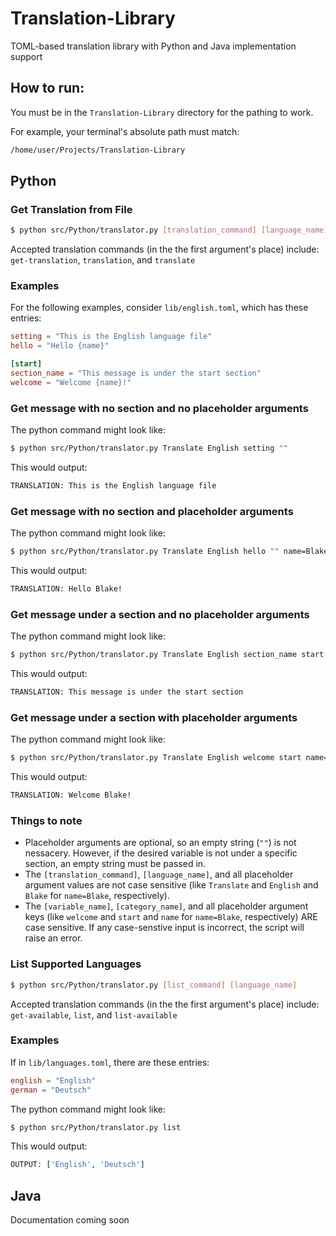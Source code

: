 # Translation-Library
TOML-based translation library with Python and Java implementation support

## How to run:

You must be in the `Translation-Library` directory for the pathing to work. 

For example, your terminal's absolute path must match:

```bash
/home/user/Projects/Translation-Library
```

## Python 

### Get Translation from File
```bash
$ python src/Python/translator.py [translation_command] [language_name] [variable_name] [category_name] [placeholder_arg1] ... 
```

Accepted translation commands (in the the first argument's place) include: `get-translation`, `translation`, and `translate`

### Examples

For the following examples, consider `lib/english.toml`, which has these entries:
```toml
setting = "This is the English language file" 
hello = "Hello {name}"

[start]
section_name = "This message is under the start section"
welcome = "Welcome {name}!"
```

### Get message with no section and no placeholder arguments

The python command might look like:
```bash
$ python src/Python/translator.py Translate English setting ""
```

This would output:
```bash
TRANSLATION: This is the English language file
```

### Get message with no section and placeholder arguments

The python command might look like:
```bash
$ python src/Python/translator.py Translate English hello "" name=Blake
```

This would output:
```bash
TRANSLATION: Hello Blake!
```

### Get message under a section and no placeholder arguments

The python command might look like:
```bash
$ python src/Python/translator.py Translate English section_name start
```

This would output:
```bash
TRANSLATION: This message is under the start section
```

### Get message under a section with placeholder arguments

The python command might look like:
```bash
$ python src/Python/translator.py Translate English welcome start name=Blake
```

This would output:
```bash
TRANSLATION: Welcome Blake!
```

### Things to note

- Placeholder arguments are optional, so an empty string (`""`) is not nessacery. However, if the desired variable is not under a specific section, an empty string must be passed in. 
- The `[translation_command]`, `[language_name]`, and all placeholder argument values are not case sensitive (like `Translate` and `English` and `Blake` for `name=Blake`, respectively). 
- The `[variable_name]`, `[category_name]`, and all placeholder argument keys (like `welcome` and `start` and `name` for `name=Blake`, respectively) ARE case sensitive. If any case-senstive input is incorrect, the script will raise an error. 

### List Supported Languages

```bash
$ python src/Python/translator.py [list_command] [language_name] 
```

Accepted translation commands (in the the first argument's place) include: `get-available`, `list`, and `list-available`

### Examples

If in `lib/languages.toml`, there are these entries: 
```toml
english = "English"
german = "Deutsch"
```

The python command might look like:
```bash
$ python src/Python/translator.py list
```

This would output:
```bash
OUTPUT: ['English', 'Deutsch']
```

## Java

Documentation coming soon